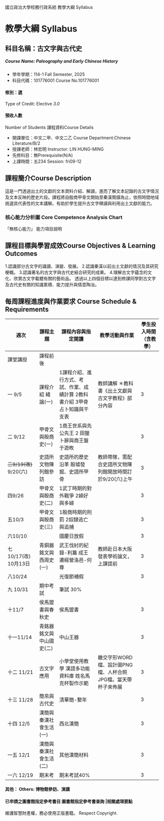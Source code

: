 國立政治大學校務行政系統 教學大綱 Syllabus
# 教學大綱 Syllabus
##  科目名稱：古文字與古代史
#####  Course Name: Paleography and Early Chinese History
  * 學年學期：114-1 Fall Semester, 2025 
  * 科目代碼：101776001 Course No.101776001
#### 修別：選
Type of Credit: Elective 
_3.0_
#### 預收人數
Number of Students
課程資料Course Details
  * 開課單位：中文二甲、中文二乙 Course Department:Chinese Literature/B/2 
  * 授課老師：林宏明 Instructor: LIN HUNG-MING 
  * 先修科目：無Prerequisite(N/A)
  * 上課時間：五234 Session: fri09-12
##  課程簡介Course Description
這是一門透過出土的文獻的文本資料介紹、解讀，進而了解文本記錄的古文字情況及文本反映的歷史片段。課程將自殷商甲骨文開始至秦漢簡牘為止，依照時間地域挑選具代表性的文本講解。有助於學生提升古文字釋讀與利用出土文獻的能力。
###  核心能力分析圖 Core Competence Analysis Chart
「無核心能力」 
能力項目說明
##  課程目標與學習成效Course Objectives & Learning Outcomes 
1.認識部分古文字的識讀、演變、發展。
2.認識秦漢以前出土文獻的情況及其研究梗概。
3.認識著名的古文字與古代史結合研究的成果。
4.理解古文字蘊含的文化、欣賞古文字載體有關的藝術品。
透過以上四個目標以達到修課同學對古文字及古代史有關的知識累積、能力提升與情意陶冶。
##  每周課程進度與作業要求 Course Schedule & Requirements
|  週次 |  課程主題 |  課程內容與指定閱讀 |  教學活動與作業 |  學生投入時間 （含教學）  
---|---|---|---|---  
課堂講授 |  課程前後  
一 9/5 |  課程介紹 緒論(一) |  1課程介紹、進行方式、考試、作業、成績計算 2教科書介紹 3甲骨占卜知識與干支表 |  教師講解 ＊教科書《出土文獻與古文字教程》部分內容 |  3 |  6  
二 9/12 |  甲骨文與殷商史(一) |  1商王世系與先公先王 2 田獵卜辭與商王盤于遊畋 |  |  3 |  6  
~~三9/19(改)~~ 9/20(六) |  史語所文物陳列館參訪 |  史語所的歷史沿革 殷墟發掘、史語所甲骨 |  教師帶隊，需配合史語所文物陳列館開放時間訂於9/20(六)上午 |  3 |  6  
四9/26 |  甲骨文與殷商史(二) |  1武丁時期的對外戰爭 2婦好與多婦 |  |  3 |  6  
五10/3 |  甲骨文與殷商史(三) |  1殷商時期的刑罰 2奴隸逃亡與追捕 |  |  3 |  6  
六10/10 |  |  國慶日放假 |  |  3 |  6  
七10/17(改) 10月13日 |  青銅器銘文與西周史(一) |  武王伐紂的紀錄-利簋 成王遷經營洛邑-何尊 |  教師赴日本大阪發表學術論文，上課提前 |  3 |  6  
八10/24 |  |  光復節補假  |  |  3 |  6  
九 10/31 |  期中考試 |  筆試 30% |  |  |   
十11/7 |  侯馬盟書與春秋史 |  侯馬盟書 |  |  3 |  3  
十一11/14 |  青銘器銘文與中山國史(二) |  中山王器  |  |  3 |  6  
十二 11/21 |  古文字應用 |  小學堂使用教學 漢語多功能資料庫 姓名馬克杯製作示範 |  繳交字形WORD檔、設計圖PNG檔、人杯合照JPG檔。當天帶杯子來佈展 |  3 |  6  
十三 11/28 |  簡帛與古代史 |  清華簡-繫年 |  |  3 |  6  
十四 12/5 |  漢簡與秦漢社會生活(一) |  西北漢簡 |  |  3 |  6  
一五 12/1 |  漢簡與秦漢社會生活(二) |  其他漢簡材料  |  |  3 |  6  
一六 12/19 |  期末考  |  期末考試40%  |  |  3 |  6  
####  其他： Others: 博物館參訪、演講 
####  已申請之圖書館指定參考書目  圖書館指定參考書查詢 |相關處理要點
維護智慧財產權，務必使用正版書籍。 Respect Copyright.